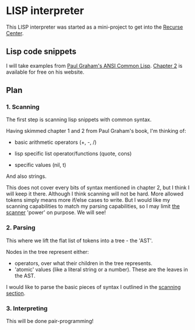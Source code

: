 # LISP interpreter

This LISP interpreter was started as a mini-project to get into the
[Recurse Center](https://www.recurse.com/).

## Lisp code snippets

I will take examples from
[Paul Graham's ANSI Common Lisp](https://www.paulgraham.com/acl.html).
[Chapter 2](https://sep.turbifycdn.com/ty/cdn/paulgraham/acl2.txt?t=1688221954&)
is available for free on his website.

## Plan

### 1. Scanning

The first step is scanning lisp snippets with common syntax.

Having skimmed chapter 1 and 2 from Paul Graham's book, I'm thinking of:

- basic arithmetic operators (+, -, /)

- lisp specific list operator/functions (quote, cons)

- specific values (nil, t)

And also strings.

This does not cover every bits of syntax mentioned in chapter 2, but I think I
will keep it there. Although I think scanning will not be hard. More allowed
tokens simply means more if/else cases to write. But I would like my scanning
capabilities to match my parsing capabilities, so I may limit
[the scanner](#2-parsing) 'power' on purpose. We will see!

### 2. Parsing

This where we lift the flat list of tokens into a tree - the 'AST'.

Nodes in the tree represent either:

- operators, over what their children in the tree represents.
- 'atomic' values (like a literal string or a number). These are the leaves in
  the AST.

I would like to parse the basic pieces of syntax I outlined in the
[scanning section](#1-scanning).

### 3. Interpreting

This will be done pair-programming!
